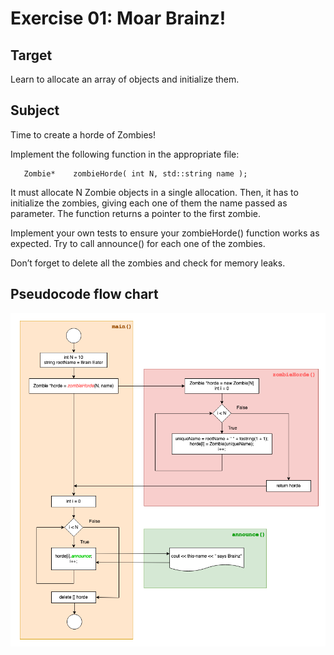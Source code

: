 <h1>Exercise 01: Moar Brainz!</h1>

<h2>Target</h2>
<p>Learn to allocate an array of objects and initialize them.</p>

<h2>Subject</h2>
<p>Time to create a horde of Zombies!</p>
<p>Implement the following function in the appropriate file:</p>
<pre><code>   Zombie*    zombieHorde( int N, std::string name );</pre></code>
<p>It must allocate N Zombie objects in a single allocation. Then, it has to initialize the zombies, giving each one of them the name passed as parameter. The function returns a pointer to the first zombie.</p>
<p>Implement your own tests to ensure your zombieHorde() function works as expected. Try to call announce() for each one of the zombies.</p>
<p>Don’t forget to delete all the zombies and check for memory leaks.</p>

<h2>Pseudocode flow chart</h2>
<p align="center">
	<img src="assets/cpp01_ex01.png" />
</p>